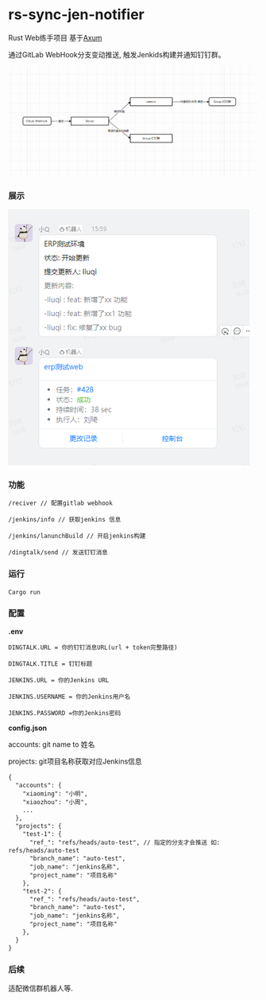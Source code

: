 # rs-sync-jen-notifier

Rust Web练手项目 基于[Axum](https://github.com/tokio-rs/axum)

通过GitLab WebHook分支变动推送, 触发Jenkids构建并通知钉钉群。

![](1703585175799.jpg)

### 展示
![](b20eccb5795022d51d89557b0c675d90.png)

### 功能

```
/reciver // 配置gitlab webhook

/jenkins/info // 获取jenkins 信息

/jenkins/lanunchBuild // 开启jenkins构建

/dingtalk/send // 发送钉钉消息

```

### 运行
```
Cargo run
```


### 配置
**.env**
```
DINGTALK.URL = 你的钉钉消息URL(url + token完整路径)

DINGTALK.TITLE = 钉钉标题

JENKINS.URL = 你的Jenkins URL

JENKINS.USERNAME = 你的Jenkins用户名

JENKINS.PASSWORD =你的Jenkins密码

```

**config.json**

accounts: git name to 姓名

projects: git项目名称获取对应Jenkins信息

```
{
  "accounts": {
    "xiaoming": "小明",
    "xiaozhou": "小周",
    ...
  },
  "projects": {
    "test-1": {
      "ref_": "refs/heads/auto-test", // 指定的分支才会推送 如: refs/heads/auto-test
      "branch_name": "auto-test",
      "job_name": "jenkins名称",
      "project_name": "项目名称"
    },
    "test-2": {
      "ref_": "refs/heads/auto-test",
      "branch_name": "auto-test",
      "job_name": "jenkins名称",
      "project_name": "项目名称"
    },
  }
}

```


### 后续

适配微信群机器人等.

